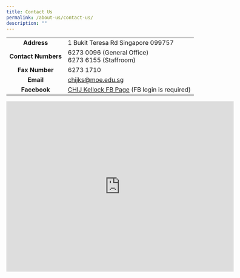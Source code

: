 ```yaml
---
title: Contact Us
permalink: /about-us/contact-us/
description: ""
---
```

<table>
<tbody>
<tr>
<td style="text-align: center;"><strong>Address</strong></td>
<td>1 Bukit Teresa Rd Singapore 099757</td>
</tr>
<tr>
<td style="text-align: center;"><strong>Contact Numbers</strong></td>
<td>
<div>6273 0096 (General Office)&nbsp;</div>
<div>6273 6155 (Staffroom)</div>
</td>
</tr>
<tr>
<td style="text-align: center;"><strong>Fax Number</strong></td>
<td>6273 1710&nbsp;</td>
</tr>
<tr>
<td style="text-align: center;"><strong>Email</strong></td>
<td><a target="" href="mailto:chijks@moe.edu.sg">chijks@moe.edu.sg</a>&nbsp;</td>
</tr>
	<tr>
<td style="text-align: center;"><strong>Facebook</strong></td>
<td><a target="" href="https://www.facebook.com/100071389479078">CHIJ Kellock FB Page</a> (FB login is required)</td>
</tr>
</tbody>
</table>
<iframe loading="lazy" allowfullscreen="" style="border:0;" height="450" width="600" src="https://www.google.com/maps/embed?pb=!1m18!1m12!1m3!1d3988.8303893656953!2d103.82612271399782!3d1.2750679621681786!2m3!1f0!2f0!3f0!3m2!1i1024!2i768!4f13.1!3m3!1m2!1s0x31da1967aaaaaaab%3A0xaaaf176ae960609e!2sCHIJ%20(Kellock)!5e0!3m2!1sen!2ssg!4v1678250678764!5m2!1sen!2ssg"></iframe>